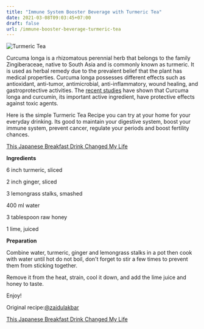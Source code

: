 ```yaml
---
title: "Immune System Booster Beverage with Turmeric Tea"
date: 2021-03-08T09:03:45+07:00
draft: false
url: /immune-booster-beverage-turmeric-tea
---
```



<img src="/img/turmeric-tea.webp" alt="Turmeric Tea" />
<p>Curcuma longa is a rhizomatous perennial herb that belongs to the family Zingiberaceae, 
native to South Asia and is commonly known as turmeric. 
It is used as herbal remedy due to the prevalent belief that the plant has medical properties. Curcuma longa possesses 
different effects such as antioxidant, anti-tumor, antimicrobial, anti-inflammatory, wound healing, and gastroprotective activities. 
The <a href="https://pubmed.ncbi.nlm.nih.gov/29367110/" target="_blank">recent studies</a> have shown that Curcuma longa and 
curcumin, its important active ingredient, have protective effects against toxic agents.</p>
<p>Here is the simple Turmeric Tea Recipe you can try at your home for your everyday drinking. Its good to maintain your digestive system, 
boost your immune system,  prevent cancer, regulate your periods and boost fertility chances.</p>
<div class="card">
	<div class="card-body">
		<p class="text-center"><a class="btn btn-success " href="https://d3451w29o9169u0drgyiw72oe7.hop.clickbank.net/">This Japanese Breakfast Drink Changed My Life</a></p>
	</div>	
</div>	
<p><strong>Ingredients</strong></p>
<p>6 inch turmeric, sliced</p>
<p>2 inch ginger, sliced</p>
<p>3 lemongrass stalks, smashed</p>
<p>400 ml water</p>
<p>3 tablespoon raw honey</p>
<p>1 lime, juiced</p>

<p><strong>Preparation</strong></p>
<p>Combine water, turmeric, ginger and lemongrass stalks in a pot then cook with water until hot do not boil, don't forget to stir a few times to prevent them from sticking together.</p>
<p>Remove it from the heat, strain, cool it down, and add the lime juice and honey to taste.</p>
<p>Enjoy!</p>
<p>Original recipe:<a href="https://twitter.com/zaidulakbar" target="_blank">@zaidulakbar</a></p>
<div class="card">
	<div class="card-body">
		<p class="text-center"><a class="btn btn-success " href="https://d3451w29o9169u0drgyiw72oe7.hop.clickbank.net/">This Japanese Breakfast Drink Changed My Life</a></p>
	</div>	
</div>	
